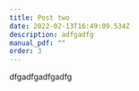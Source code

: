 ```yaml
---
title: Post two
date: 2022-02-13T16:49:09.534Z
description: adfgadfg
manual_pdf: ""
order: 3
---
```

dfgadfgadfgadfg